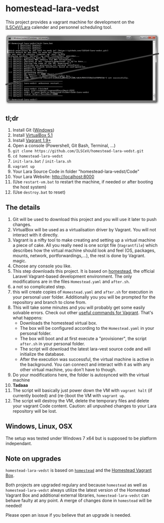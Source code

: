 # homestead-lara-vedst

This project provides a vagrant machine for development on the [ILSCeV/Lara](https://github.com/ILSCeV/Lara) calender and personnel scheduling tool.

![homestead-lara-vedst in action](screenshot.png)

## tl;dr

1. Install Git ([Windows](https://git-for-windows.github.io))
2. Install [VirtualBox 5.1](https://www.virtualbox.org/wiki/Downloads)
3. Install [Vagrant 1.9+](https://www.vagrantup.com/downloads.html)
4. Open a console (Powershell, Git Bash, Terminal, ...)
 1. `git clone https://github.com/ILSCeV/homestead-lara-vedst.git`
 2. `cd homestead-lara-vedst`
 3. `init-lara.bat` / `init-lara.sh`
 4. `vagrant up`
5. Your Lara Source Code in folder "homestead-lara-vedst/Code"
6. Your Lara Website: [http://localhost:8000](http://localhost:8000)
7. (Use `restart-vm.bat` to restart the machine, if needed or after booting the host system)
8. (Use `destroy.bat` to reset)

## The details

1. Git will be used to download this project and you will use it later to push changes.
2. VirtualBox will be used as a virtualisation driver by Vagrant. You will not interact with it directly.
3. Vagrant is a nifty tool to make creating and setting up a virtual machine a piece of cake. All you really need is one script file (`Vagrantfile`) which describes how the virtual machine should look and feel (OS, packages, mounts, network, portforwardings,...), the rest is done by Vagrant. magic.
4. Choose any console you like.
 1. This step downloads this project. It is based on [homestead](https://laravel.com/docs/master/homestead), the official Laravel Vagrant-based development environment. The only modifications are in the files `Homestead.yaml` and `after.sh`.
 2. a not so complicated step.
 3. this will create copies of `Homestead.yaml` and `after.sh` for execution in your personal user folder. Additionally you you will be prompted for the repository and branch to clone from.
 4. This will take some minutes and you will probably get some easily solvable errors. Check out other [useful commands for Vagrant](http://www.erikaheidi.com/blog/quick-user-guide-for-vagrant). That's what happens:
     - Downloads the homestead virtual box.
     - The box will be configured according to the `Homestead.yaml` in your personal folder.
     - The box will boot and at first execute a "provisioner", the script `after.sh` in your personal folder.
     - The script will download the latest lara-vest source code and will initialize the database.
     - After the execution was successful, the virtual machine is active in the background. You can connect and interact with it as with any other virtual machine, you don't have to though.
5. Do your modifications here, the folder is autosynced with the virtual machine
6. **Tadaaa**
7. The script will basically just power down the VM with `vagrant halt` (if currently booted) and (re-)boot the VM with `vagrant up`.
8. The script will destroy the VM, delete the temporary files and delete your vagrant Code content. Caution: all unpushed changes to your Lara repository will be lost.


## Windows, Linux, OSX
The setup was tested under Windows 7 x64 but is supposed to be platform independant.

## Note on upgrades
`homestead-lara-vedst` is based on [`homestead`](https://github.com/laravel/homestead) and the [Homestead Vagrant Box](https://atlas.hashicorp.com/laravel/boxes/homestead).

Both projects are upgraded regulary and because `homestead` as well as `homestead-lara-vedst` always utilize the latest version of the Homestead Vagrant Box and additional external libraries, `homestead-lara-vedst` can behave faulty at any point.
A merge of changes done in `homestead` will be needed!

Please open an issue if you believe that an upgrade is needed.
